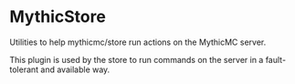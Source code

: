 # MythicStore

Utilities to help mythicmc/store run actions on the MythicMC server.

This plugin is used by the store to run commands on the server in a fault-tolerant and available way.
